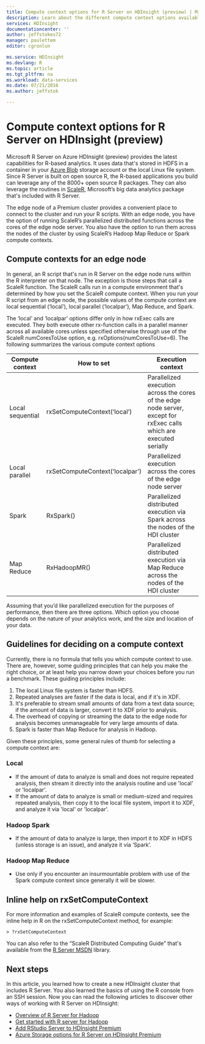 ```yaml
---
title: Compute context options for R Server on HDInsight (preview) | Microsoft Azure
description: Learn about the different compute context options available to users with R Server on HDInsight (preview)
services: HDInsight
documentationcenter: ''
author: jeffstokes72
manager: paulettem
editor: cgronlun

ms.service: HDInsight
ms.devlang: R
ms.topic: article
ms.tgt_pltfrm: na
ms.workload: data-services
ms.date: 07/21/2016
ms.author: jeffstok

---
```

# Compute context options for R Server on HDInsight (preview)
Microsoft R Server on Azure HDInsight (preview) provides the latest capabilities for R-based analytics. It uses data that's stored in HDFS in a container in your [Azure Blob](../storage/storage-introduction.md "Azure Blob storage") storage account or the local Linux file system. Since R Server is built on open source R, the R-based applications you build can leverage any of the 8000+ open source R packages. They can also leverage the routines in [ScaleR](http://www.revolutionanalytics.com/revolution-r-enterprise-scaler "Revolution Analytics ScaleR"), Microsoft’s big data analytics package that's included with R Server.  

The edge node of a Premium cluster provides a convenient place to connect to the cluster and run your R scripts. With an edge node, you have the option of running ScaleR’s parallelized distributed functions across the cores of the edge node server. You also have the option to run them across the nodes of the cluster by using ScaleR’s Hadoop Map Reduce or Spark compute contexts.

## Compute contexts for an edge node
In general, an R script that's run in R Server on the edge node runs within the R interpreter on that node. The exception is those steps that call a ScaleR function. The ScaleR calls run in a compute environment that's determined by how you set the ScaleR compute context.  When you run your R script from an edge node, the possible values of the compute context are local sequential (‘local’), local parallel (‘localpar’), Map Reduce, and Spark.

The ‘local’ and ‘localpar’ options differ only in how rxExec calls are executed. They both execute other rx-function calls in a parallel manner across all available cores unless specified otherwise through use of the ScaleR numCoresToUse option, e.g. rxOptions(numCoresToUse=6). 
The following summarizes the various compute context options

| Compute context | How to set | Execution context |
| --- | --- | --- |
| Local sequential |rxSetComputeContext(‘local’) |Parallelized execution across the cores of the edge node server, except for rxExec calls which are executed serially |
| Local parallel |rxSetComputeContext(‘localpar’) |Parallelized execution across the cores of the edge node server |
| Spark |RxSpark() |Parallelized distributed execution via Spark across the nodes of the HDI cluster |
| Map Reduce |RxHadoopMR() |Parallelized distributed execution via Map Reduce across the nodes of the HDI cluster |

Assuming that you’d like parallelized execution for the purposes of performance, then there are three options. Which option you choose depends on the nature of your analytics work, and the size and location of your data.

## Guidelines for deciding on a compute context
Currently, there is no formula that tells you which compute context to use. There are, however, some guiding principles that can help you make the right choice, or at least help you narrow down your choices before you run a benchmark. These guiding principles include:

1. The local Linux file system is faster than HDFS.
2. Repeated analyses are faster if the data is local, and if it's in XDF.
3. It's preferable to stream small amounts of data from a text data source; if the amount of data is larger, convert it to XDF prior to analysis.
4. The overhead of copying or streaming the data to the edge node for analysis becomes unmanageable for very large amounts of data.
5. Spark is faster than Map Reduce for analysis in Hadoop.

Given these principles, some general rules of thumb for selecting a compute context are:

### Local
* If the amount of data to analyze is small and does not require repeated analysis, then stream it directly into the analysis routine and use 'local' or 'localpar'.
* If the amount of data to analyze is small or medium-sized and requires repeated analysis, then copy it to the local file system, import it to XDF, and analyze it via 'local' or 'localpar'.

### Hadoop Spark
* If the amount of data to analyze is large, then import it to XDF in HDFS (unless storage is an issue), and analyze it via ‘Spark’.

### Hadoop Map Reduce
* Use only if you encounter an insurmountable problem with use of the Spark compute context since generally it will be slower.  

## Inline help on rxSetComputeContext
For more information and examples of ScaleR compute contexts, see the inline help in R on the rxSetComputeContext method, for example:

    > ?rxSetComputeContext

You can also refer to the “ScaleR Distributed Computing Guide” that's available from the [R Server MSDN](https://msdn.microsoft.com/library/mt674634.aspx "R Server on MSDN") library.

## Next steps
In this article, you learned how to create a new HDInsight cluster that includes R Server. You also learned the basics of using the R console from an SSH session. Now you can read the following articles to discover other ways of working with R Server on HDInsight:

* [Overview of R Server for Hadoop](hdinsight-hadoop-r-server-overview.md)
* [Get started with R server for Hadoop](hdinsight-hadoop-r-server-get-started.md)
* [Add RStudio Server to HDInsight Premium](hdinsight-hadoop-r-server-install-r-studio.md)
* [Azure Storage options for R Server on HDInsight Premium](hdinsight-hadoop-r-server-storage.md)

